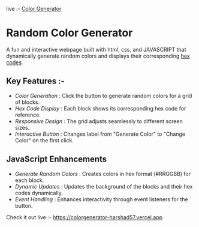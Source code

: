 live :- [Color Generator](https://colorgenerator-harshad57.vercel.app)

# Random Color Generator

A fun and interactive webpage built with html, css, and JAVASCRIPT that dynamically generate random colors and displays their corresponding [hex codes](https://g.co/kgs/7PNBbmN).

## Key Features :-

- *Color Generation* : Click the button to generate random colors for a grid of blocks.
- *Hex Code Display* : Each block shows its corresponding hex code for reference.
- *Responsive Design* : The grid adjusts seamlessly to different screen sizes.
- *Interactive Button* : Changes label from "Generate Color" to "Change Color" on the first click.

## JavaScript Enhancements

- *Generate Random Colors* : Creates colors in hex format (#RRGGBB) for each block.
- *Dynamic Updates* : Updates the background of the blocks and their hex codes dynamically.
- *Event Handling* : Enhances interactivity through event listeners for the button.

Check it out live :- https://colorgenerator-harshad57.vercel.app

